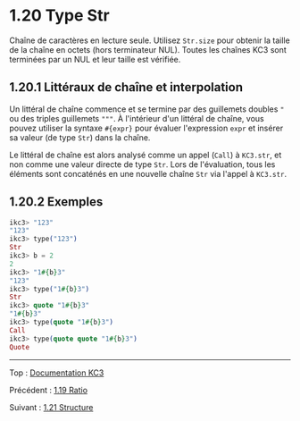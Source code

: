 # 1.20 Type Str

Chaîne de caractères en lecture seule. Utilisez `Str.size` pour obtenir
la taille de la chaîne en octets (hors terminateur NUL).
Toutes les chaînes KC3 sont terminées par un NUL et leur taille est
vérifiée.

## 1.20.1 Littéraux de chaîne et interpolation

Un littéral de chaîne commence et se termine par des guillemets doubles
`"` ou des triples guillemets `"""`. À l'intérieur d'un littéral de
chaîne, vous pouvez utiliser la syntaxe `#{expr}` pour évaluer
l'expression `expr` et insérer sa valeur (de type `Str`) dans la
chaîne.

Le littéral de chaîne est alors analysé comme un appel (`Call`) à
`KC3.str`, et non comme une valeur directe de type `Str`.
Lors de l'évaluation, tous les éléments sont concaténés en une
nouvelle chaîne `Str` via l'appel à `KC3.str`.

## 1.20.2 Exemples

```elixir
ikc3> "123"
"123"
ikc3> type("123")
Str
ikc3> b = 2
2
ikc3> "1#{b}3"
"123"
ikc3> type("1#{b}3")
Str
ikc3> quote "1#{b}3"
"1#{b}3"
ikc3> type(quote "1#{b}3")
Call
ikc3> type(quote quote "1#{b}3")
Quote
```

---

Top : [Documentation KC3](../)

Précédent : [1.19 Ratio](1.19_Ratio)

Suivant : [1.21 Structure](1.21_Struct)
